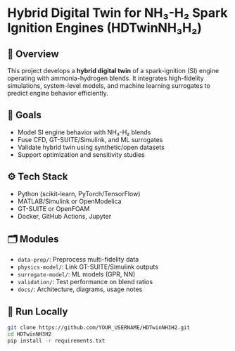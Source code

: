 # Hybrid Digital Twin for NH₃-H₂ Spark Ignition Engines (HDTwinNH₃H₂)

## 🧠 Overview
This project develops a **hybrid digital twin** of a spark-ignition (SI) engine operating with ammonia-hydrogen blends. It integrates high-fidelity simulations, system-level models, and machine learning surrogates to predict engine behavior efficiently.

## 🎯 Goals

- Model SI engine behavior with NH₃-H₂ blends
- Fuse CFD, GT-SUITE/Simulink, and ML surrogates
- Validate hybrid twin using synthetic/open datasets
- Support optimization and sensitivity studies

## ⚙️ Tech Stack

- Python (scikit-learn, PyTorch/TensorFlow)
- MATLAB/Simulink or OpenModelica
- GT-SUITE or OpenFOAM
- Docker, GitHub Actions, Jupyter

## 🗂️ Modules

- `data-prep/`: Preprocess multi-fidelity data
- `physics-model/`: Link GT-SUITE/Simulink outputs
- `surrogate-model/`: ML models (GPR, NN)
- `validation/`: Test performance on blend ratios
- `docs/`: Architecture, diagrams, usage notes

## 🚀 Run Locally

```bash
git clone https://github.com/YOUR_USERNAME/HDTwinNH3H2.git
cd HDTwinNH3H2
pip install -r requirements.txt

